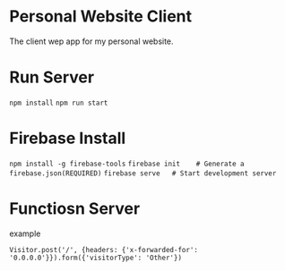 # Personal Website Client

The client wep app for my personal website. 

# Run Server

`npm install`
`npm run start`

# Firebase Install 

`npm install -g firebase-tools`
`firebase init    # Generate a firebase.json(REQUIRED)`
`firebase serve   # Start development server`

# Functiosn Server

example 

`Visitor.post('/', {headers: {'x-forwarded-for': '0.0.0.0'}}).form({'visitorType': 'Other'})`